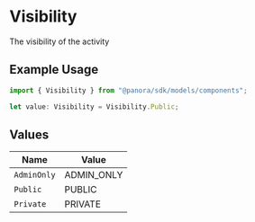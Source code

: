 # Visibility

The visibility of the activity

## Example Usage

```typescript
import { Visibility } from "@panora/sdk/models/components";

let value: Visibility = Visibility.Public;
```

## Values

| Name        | Value       |
| ----------- | ----------- |
| `AdminOnly` | ADMIN_ONLY  |
| `Public`    | PUBLIC      |
| `Private`   | PRIVATE     |